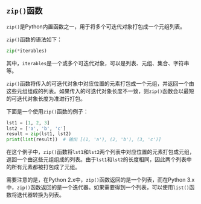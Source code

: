 ##  `zip()`函数

`zip()`是Python内置函数之一，用于将多个可迭代对象打包成一个元组列表。

`zip()`函数的语法如下：

```python
zip(*iterables)
```

其中，`iterables`是一个或多个可迭代对象，可以是列表、元组、集合、字符串等。

`zip()`函数将传入的可迭代对象中对应位置的元素打包成一个元组，并返回一个由这些元组组成的列表。如果传入的可迭代对象长度不一致，则`zip()`函数会以最短的可迭代对象长度为准进行打包。

下面是一个使用`zip()`函数的例子：

```python
lst1 = [1, 2, 3]
lst2 = ['a', 'b', 'c']
result = zip(lst1, lst2)
print(list(result))  # 输出 [(1, 'a'), (2, 'b'), (3, 'c')]
```

在这个例子中，`zip()`函数将`lst1`和`lst2`两个列表中对应位置的元素打包成元组，返回一个由这些元组组成的列表。由于`lst1`和`lst2`的长度相同，因此两个列表中的所有元素都被打包成了元组。

需要注意的是，在Python 2.x中，`zip()`函数返回的是一个列表，而在Python 3.x中，`zip()`函数返回的是一个迭代器。如果需要得到一个列表，可以使用`list()`函数将迭代器转换为列表。